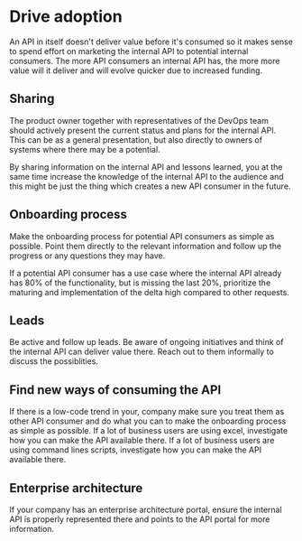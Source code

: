 # Drive adoption
An API in itself doesn't deliver value before it's consumed so it makes sense to spend effort on marketing the internal API to potential internal consumers.
The more API consumers an internal API has, the more more value will it deliver and will evolve quicker due to increased funding.


## Sharing
The product owner together with representatives of the DevOps team should actively present the current status and plans for the internal API. 
This can be as a general presentation, but also directly to owners of systems where there may be a potential. 

By sharing information on the internal API and lessons learned, you at the same time increase the knowledge of the internal API to the audience and this might be just the thing which creates a new API consumer in the future. 

## Onboarding process
Make the onboarding process for potential API consumers as simple as possible. Point them directly to the relevant information and follow up the progress or any questions they may have. 

If a potential API consumer has a use case where the internal API already has 80% of the functionality, but is missing the last 20%, prioritize the maturing and implementation of the delta high compared to other requests.

## Leads 
Be active and follow up leads. Be aware of ongoing initiatives and think of the internal API can deliver value there. 
Reach out to them informally to discuss the possiblities. 

## Find new ways of consuming the API
If there is a low-code trend in your, company make sure you treat them as other API consumer and do what you can to make the onboarding process as simple as possible.
If a lot of business users are using excel, investigate how you can make the API available there. 
If a lot of business users are using command lines scripts,  investigate how you can make the API available there. 

## Enterprise architecture
If your company has an enterprise architecture portal, ensure the internal API is properly represented there and points to the API portal for more information.
